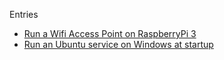 Entries
  - [Run a Wifi Access Point on RaspberryPi 3](RPi_AP_Wifi_Dongle.md)
  - [Run an Ubuntu service on Windows at startup](WSL_srv_on_login.md)
